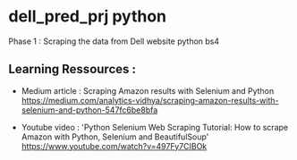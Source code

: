 # dell_pred_prj python 

Phase 1 : Scraping the data from Dell website python bs4

## Learning Ressources : 

- Medium article : Scraping Amazon results with Selenium and Python 
https://medium.com/analytics-vidhya/scraping-amazon-results-with-selenium-and-python-547fc6be8bfa

- Youtube video : 'Python Selenium Web Scraping Tutorial: How to scrape Amazon with Python, Selenium and BeautifulSoup' 
https://www.youtube.com/watch?v=497Fy7CIBOk


